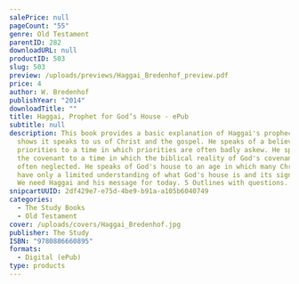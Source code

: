 ```yaml
---
salePrice: null
pageCount: "55"
genre: Old Testament
parentID: 282
downloadURL: null
productID: 503
slug: 503
preview: /uploads/previews/Haggai_Bredenhof_preview.pdf
price: 4
author: W. Bredenhof
publishYear: "2014"
downloadTitle: ""
title: Haggai, Prophet for God’s House - ePub
subtitle: null
description: This book provides a basic explanation of Haggai's prophecy, and
  shows it speaks to us of Christ and the gospel. He speaks of a believer's
  priorities to a time in which priorities are often badly askew. He speaks of
  the covenant to a time in which the biblical reality of God's covenant is
  often neglected. He speaks of God's house to an age in which many Christians
  have only a limited understanding of what God's house is and its significance.
  We need Haggai and his message for today. 5 Outlines with questions.
snipcartUUID: 2df429e7-e75d-4be9-b91a-a105b6040749
categories:
  - The Study Books
  - Old Testament
cover: /uploads/covers/Haggai_Bredenhof.jpg
publisher: The Study
ISBN: "9780886660895"
formats:
  - Digital (ePub)
type: products
---
```

